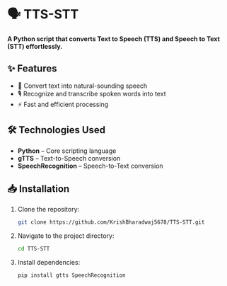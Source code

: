 # 🗣️ TTS-STT  

**A Python script that converts Text to Speech (TTS) and Speech to Text (STT) effortlessly.**  

## ✨ Features  
- 🔄 Convert text into natural-sounding speech  
- 🎙️ Recognize and transcribe spoken words into text  
- ⚡ Fast and efficient processing 

## 🛠️ Technologies Used  
- **Python** – Core scripting language  
- **gTTS** – Text-to-Speech conversion  
- **SpeechRecognition** – Speech-to-Text conversion  

## 📥 Installation  
1. Clone the repository:  
   ```bash
   git clone https://github.com/KrishBharadwaj5678/TTS-STT.git
   ```
2. Navigate to the project directory:  
   ```bash
   cd TTS-STT
   ```
3. Install dependencies:  
   ```bash
   pip install gtts SpeechRecognition 
   ```
